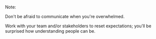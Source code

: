 <!-- .slide: data-background="resources/relax.gif" -->


Note:

Don't be afraid to communicate when you're overwhelmed.

Work with your team and/or stakeholders to reset expectations; you'll be surprised how understanding people can be.
